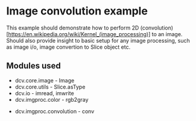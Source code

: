 # Image convolution example


This example should demonstrate how to perform 2D (convolution)[https://en.wikipedia.org/wiki/Kernel_(image_processing)] to an image. 
Should also provide insight to basic setup for any image processing, such as image i/o, image convertion to Slice object etc.


## Modules used
* dcv.core.image - Image
* dcv.core.utils - Slice.asType
* dcv.io - imread, imwrite
* dcv.imgproc.color - rgb2gray
- dcv.imgproc.convolution - conv
